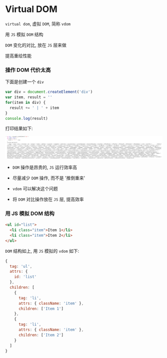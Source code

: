 # Virtual DOM

`virtual dom`, 虚拟 `DOM`, 简称 `vdom`

用 `JS` 模拟 `DOM` 结构

`DOM` 变化的对比, 放在 `JS` 层来做

提高重绘性能

### 操作 DOM 代价太高

下面是创建一个 `div`

```js
var div = document.createElement('div')
var item, result = ''
for(item in div) {
  result += ' | ' + item
}
console.log(result)
```

打印结果如下:

![](./media/dom-operation.png)

- `DOM` 操作是昂贵的, `JS` 运行效率高

- 尽量减少 `DOM` 操作, 而不是 '推倒重来'

- `vdom` 可以解决这个问题

- 将 `DOM` 对比操作放在 `JS` 层, 提高效率

### 用 JS 模拟 DOM 结构

```html
<ul id="list">
  <li class="item">Item 1</li>
  <li class="item">Item 2</li>
</ul>
```

`DOM` 结构如上, 用 `JS` 模拟的 `vdom` 如下:

```js
{
  tag: 'ul',
  attrs: {
    id: 'list'
  },
  children: [
    {
      tag: 'li',
      attrs: { className: 'item' },
      children: ['Item 1']
    },
    {
      tag: 'li',
      attrs: { className: 'item' },
      children: ['Item 2']
    }
  ]
}
```